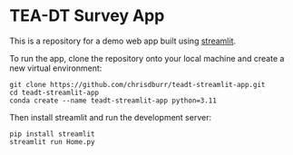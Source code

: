 # TEA-DT Survey App

This is a repository for a demo web app built using [streamlit](https://streamlit.io).

To run the app, clone the repository onto your local machine and create a new virtual environment:

```shell
git clone https://github.com/chrisdburr/teadt-streamlit-app.git
cd teadt-streamlit-app
conda create --name teadt-streamlit-app python=3.11
```

Then install streamlit and run the development server:

```shell
pip install streamlit
streamlit run Home.py
```
